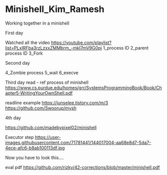 # Minishell_Kim_Ramesh
Working together in a minishell

First day 

Watched all the video
https://youtube.com/playlist?list=PLxIRFba3rzLzxxZMMbrm_-mkI7mV9G0pj
1_process ID
2_parent process ID
3_Fork


Second day

4_Zombie process
5_wait
6_execve

Third day
read - ref process of minishell
https://www.cs.purdue.edu/homes/grr/SystemsProgrammingBook/Book/Chapter5-WritingYourOwnShell.pdf

readline example
https://junselee.tistory.com/m/3
https://github.com/Swoorup/mysh


4th day

https://github.com/madebypixel02/minishell

Executor step
https://user-images.githubusercontent.com/71781441/144017004-aa68e8d7-5da7-4ece-afc6-b8ab100113df.jpg



Now you have to look this....


eval pdf
https://github.com/rizky/42-corrections/blob/master/minishell.pdf
